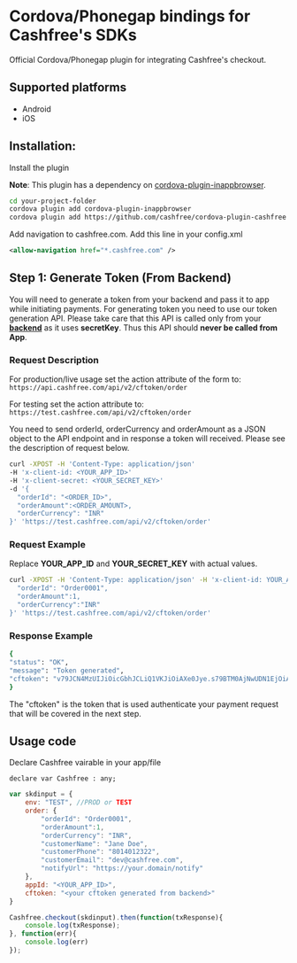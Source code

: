# Cordova/Phonegap bindings for Cashfree's SDKs

Official Cordova/Phonegap plugin for integrating Cashfree's checkout.

## Supported platforms

- Android
- iOS

## Installation:

Install the plugin

**Note**: This plugin has a dependency on [cordova-plugin-inappbrowser](https://github.com/apache/cordova-plugin-inappbrowser).

```bash
cd your-project-folder
cordova plugin add cordova-plugin-inappbrowser
cordova plugin add https://github.com/cashfree/cordova-plugin-cashfree
```
Add navigation to cashfree.com. Add this line in your config.xml
```xml
<allow-navigation href="*.cashfree.com" />
```


## Step 1: Generate Token (From Backend)
You will need to generate a token from your backend and pass it to app while initiating payments. For generating token you need to use our token generation API. Please take care that this API is called only from your <b><u>backend</u></b> as it uses **secretKey**. Thus this API should **never be called from App**.


### Request Description
 

  For production/live usage set the action attribute of the form to:
   `https://api.cashfree.com/api/v2/cftoken/order`

  For testing set the action attribute to:
   `https://test.cashfree.com/api/v2/cftoken/order`
 

You need to send orderId, orderCurrency and orderAmount as a JSON object to the API endpoint and in response a token will received. Please see  the description of request below.

```bash
curl -XPOST -H 'Content-Type: application/json' 
-H 'x-client-id: <YOUR_APP_ID>' 
-H 'x-client-secret: <YOUR_SECRET_KEY>' 
-d '{
  "orderId": "<ORDER_ID>",
  "orderAmount":<ORDER_AMOUNT>,
  "orderCurrency": "INR"
}' 'https://test.cashfree.com/api/v2/cftoken/order'
```


### Request Example

Replace **YOUR_APP_ID** and **YOUR_SECRET_KEY** with actual values.
```bash
curl -XPOST -H 'Content-Type: application/json' -H 'x-client-id: YOUR_APP_ID' -H 'x-client-secret: YOUR_SECRET_KEY' -d '{
  "orderId": "Order0001",
  "orderAmount":1,
  "orderCurrency":"INR"
}' 'https://test.cashfree.com/api/v2/cftoken/order'
```

### Response Example

```bash
{
"status": "OK",
"message": "Token generated",
"cftoken": "v79JCN4MzUIJiOicGbhJCLiQ1VKJiOiAXe0Jye.s79BTM0AjNwUDN1EjOiAHelJCLiIlTJJiOik3YuVmcyV3QyVGZy9mIsEjOiQnb19WbBJXZkJ3biwiIxADMwIXZkJ3TiojIklkclRmcvJye.K3NKICVS5DcEzXm2VQUO_ZagtWMIKKXzYOqPZ4x0r2P_N3-PRu2mowm-8UXoyqAgsG"
}
```

The "cftoken" is the token that is used authenticate your payment request that will be covered in the next step.

## Usage code
Declare Cashfree vairable in your app/file
```
declare var Cashfree : any;
```

```js
var skdinput = {
    env: "TEST", //PROD or TEST
    order: {
		"orderId": "Order0001",
		"orderAmount":1,
		"orderCurrency": "INR",
		"customerName": "Jane Doe",
		"customerPhone": "8014012322",
		"customerEmail": "dev@cashfree.com",
		"notifyUrl": "https://your.domain/notify"
    },
	appId: "<YOUR_APP_ID>",
	cftoken: "<your cftoken generated from backend>"
}

Cashfree.checkout(skdinput).then(function(txResponse){
    console.log(txResponse);
}, function(err){
    console.log(err)
});
```


